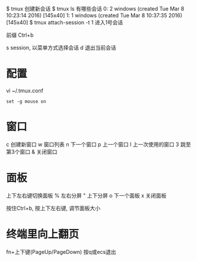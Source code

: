 $ tmux  创建新会话
$ tmux ls  有哪些会话
	0: 2 windows (created Tue Mar  8 10:23:14 2016) [145x40]
	1: 1 windows (created Tue Mar  8 10:37:35 2016) [145x40]
$ tmux attach-session -t 1  进入1号会话

前缀 Ctrl+b

s  session, 以菜单方式选择会话
d  退出当前会话

# 配置
vi ~/.tmux.conf
```
set -g mouse on
```

# 窗口
c  创建新窗口
w  窗口列表
n  下一个窗口
p  上一个窗口
l  上一次使用的窗口
3  跳至第3个窗口
&  关闭窗口

# 面板
上下左右键切换面板
%  左右分屏
"  上下分屏
o  下一个面板
x  关闭面板

按住Ctrl+b, 按上下左右键, 调节面板大小

# 终端里向上翻页
fn+上下键(PageUp/PageDown)  按q或ecs退出
